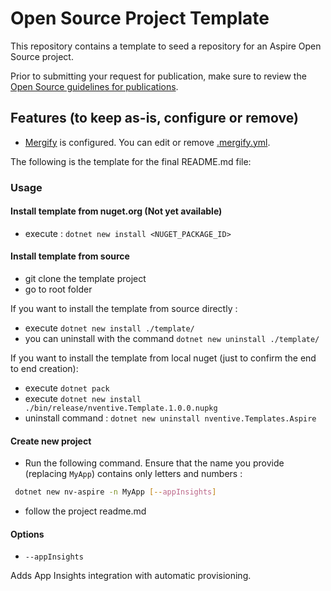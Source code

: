 # Open Source Project Template

This repository contains a template to seed a repository for an Aspire Open Source
project.

Prior to submitting your request for publication, make sure to review the
   [Open Source guidelines for publications](https://nventive.visualstudio.com/Internal/_wiki/wikis/Internal_wiki?wikiVersion=GBwikiMaster&pagePath=%2FOpen%20Source%2FPublishing&pageId=7120).

## Features (to keep as-is, configure or remove)
- [Mergify](https://mergify.io/) is configured. You can edit or remove [.mergify.yml](/.mergify.yml).

The following is the template for the final README.md file:

### Usage 

#### Install template from nuget.org (Not yet available)

- execute : ``` dotnet new install <NUGET_PACKAGE_ID> ```

#### Install template from source

- git clone the template project
- go to root folder

If you want to install the template from source directly :

- execute ``` dotnet new install ./template/   ```
- you can uninstall with the command  ``` dotnet new uninstall ./template/   ```

If you want to install the template from local nuget (just to confirm the end to end creation):
- execute ``` dotnet pack ```
- execute ```dotnet new install  ./bin/release/nventive.Template.1.0.0.nupkg```
- uninstall command :  ```dotnet new uninstall nventive.Templates.Aspire```


#### Create new project

- Run the following command. Ensure that the name you provide (replacing `MyApp`) contains only letters and numbers : 

```bash
 dotnet new nv-aspire -n MyApp [--appInsights]
```

- follow the project readme.md

#### Options

- `--appInsights`

Adds App Insights integration with automatic provisioning.
